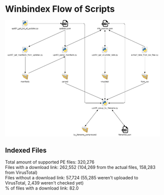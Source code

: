 # Winbindex Flow of Scripts

![winbindex-scripts-flow.png](winbindex-scripts-flow.png)

## Indexed Files

<!--FileStats-->
Total amount of supported PE files: 320,276  
Files with a download link: 262,552 (104,269 from the actual files, 158,283 from VirusTotal)  
Files without a download link: 57,724 (55,285 weren't uploaded to VirusTotal, 2,439 weren't checked yet)  
% of files with a download link: 82.0  
<!--/FileStats-->
